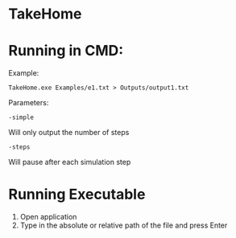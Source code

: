# TakeHome


# Running in CMD:

Example: 

```
TakeHome.exe Examples/e1.txt > Outputs/output1.txt 
```


Parameters:

`-simple`

Will only output the number of steps

`-steps`

Will pause after each simulation step

# Running Executable 

1. Open application
2. Type in the absolute or relative path of the file and press Enter
